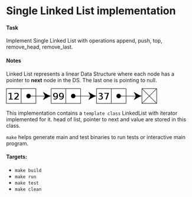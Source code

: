 # Single Linked List implementation

#### Task
Implement Single Linked List with operations append, push, top, remove_head, remove_last.

#### Notes
Linked List represents a linear Data Structure where each node has a pointer to **next** node in the DS. The last one is pointing to null.

![linked_list](/static/linked_list.png)

This implementation contains a ```template class``` LinkedList with iterator implemented for it. head of list, pointer to next and value are stored in this class.

```make``` helps generate main and test binaries to run tests or interactive main program.

#### Targets:
  * ```make build```
  * ```make run```
  * ```make test```
  * ```make clean```
